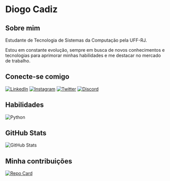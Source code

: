 # Diogo Cadiz

## Sobre mim

Estudante de Tecnologia de Sistemas da Computação pela UFF-RJ.

Estou em constante evolução, sempre em busca de novos conhecimentos e tecnologias para aprimorar minhas habilidades e me destacar no mercado de trabalho.

## Conecte-se comigo

[![LinkedIn](https://img.shields.io/badge/LinkedIn-000?style=for-the-badge&logo=linkedin&logoColor=0E76A8)](https://www.linkedin.com/in/diogocadiz/)
[![Instagram](https://img.shields.io/badge/Instagram-000?style=for-the-badge&logo=instagram)](https://www.instagram.com/diogocadiz/)
[![Twitter](https://img.shields.io/badge/Twitter-000?style=for-the-badge&logo=twitter)](https://twitter.com/diogocadiz)
[![Discord](https://img.shields.io/badge/Discord-000?style=for-the-badge&logo=discord)](https://www.discord.com/in/diogocadiz/)

## Habilidades

![Python](https://img.shields.io/badge/Python-000?style=for-the-badge&logo=python)

## GitHub Stats

![GitHub Stats](https://github-readme-stats.vercel.app/api?username=diogocadiz&theme=transparent&bg_color=000&border_color=30A3DC&show_icons=true&icon_color=30A3DC&title_color=E94D5F&text_color=FFF&hide_title=true)

## Minha contribuições

[![Repo Card](https://github-readme-stats.vercel.app/api/pin/?username=diogocadiz&repo=dio-lab-open-source&bg_color=000&border_color=30A3DC&show_icons=true&icon_color=30A3DC&title_color=E94D5F&text_color=FFF)](https://github.com/diogocadiz/dio-lab-open-source)
